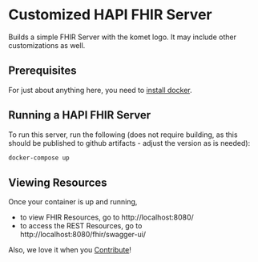 # Customized HAPI FHIR Server

Builds a simple FHIR Server with the komet logo.  It may include other 
customizations as well.

## Prerequisites

For just about anything here, you need to [install docker](installing-docker.md).

## Running a HAPI FHIR Server

To run this server, run the following (does not require building, 
as this should be published to github artifacts - adjust the version
as is needed):

```bash
docker-compose up
```

## Viewing Resources

Once your container is up and running,
* to view FHIR Resources, go to http://localhost:8080/
* to access the REST Resources, go to http://localhost:8080/fhir/swagger-ui/

Also, we love it when you [Contribute](Contributing.md)!
